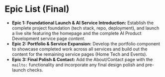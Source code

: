 # Epic List (Final)

- **Epic 1: Foundational Launch & AI Service Introduction:** Establish the complete project foundation (tech stack, repo, deployment), and launch a live site featuring the homepage and the complete AI Product Development service page _content_.
- **Epic 2: Portfolio & Service Expansion:** Develop the portfolio component to showcase completed work across all services and build out the content for the remaining service pages (Home Tech and Events).
- **Epic 3: Final Polish & Contact:** Add the About/Contact page with the `mailto:` functionality and incorporate any final design polish and pre-launch checks.
